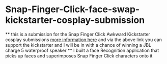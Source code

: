 # Snap-Finger-Click-face-swap-kickstarter-cosplay-submission
** this is a submission for the Snap Finger Click Awkward Kickstarter cosplay submissions [more information here](https://awkward.kckb.st/56431574) and via the above link you can support the kickstarter and I will be in with a chance of winning a JBL charge 5 waterproof speaker **
I built a face  Recognition application that picks up faces and superimposes Snap Finger Click  characters onto it
